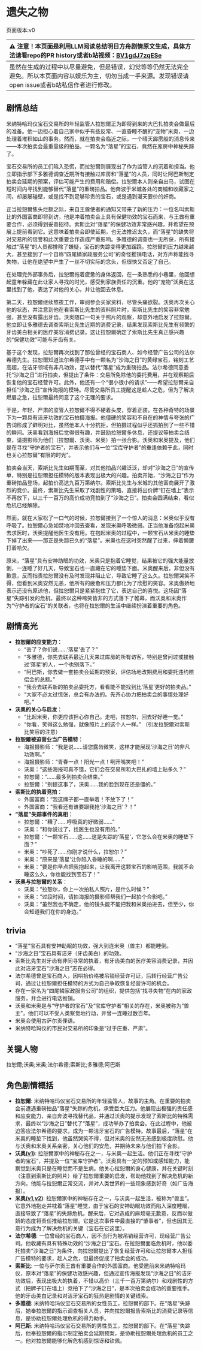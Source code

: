 # 遗失之物
页面版本:v0
 

| :warning: 注意！本页面是利用LLM阅读总结明日方舟剧情原文生成，具体方法请看repo的PR history或者b站视频：[BV1gdJ7zqESe](https://www.bilibili.com/video/BV1gdJ7zqESe/)         |
|:----------------------------|
| 虽然在生成的过程中以尽量避免，但是错误，幻觉等等仍然无法完全避免。所以本页面内容以娱乐为主，切勿当成一手来源。发现错误请open issue或者b站私信作者进行修改。|



## 剧情总结
米纳特哈玛仪宝石交易所的年轻监管人拉恕爾正为即将到来的大巴扎拍卖会做最后的准备。他一边担心着自己家中似乎有些反常、一直昏睡不醒的“宠物”米奥，一边处理着堆积如山的事务。然而，就在拍卖会临近之际，一个晴天霹雳般的消息传来——本次拍卖会最重量级的拍品，一颗名为“落星”的宝石，竟然在库房中神秘失踪了。

宝石交易所的员工们陷入恐慌，而拉恕爾则展现出了作为监管人的沉着和担当。他立即指示部下多雅德调查近期所有接触过库房和“落星”的人员，同时让阿巴斯制定拍卖会延期的预案，评估可能产生的费用和赔偿。拉恕爾本人则亲自出马，试图在短时间内寻找到能够替代“落星”的重磅拍品。他奔波于米城各处的商铺和收藏家之间，却屡屡碰壁，或是找不到足够珍贵的宝石，或是遇到漫天要价的奸商。

正当拉恕爾焦头烂额之际，来自王酋使者的通知又带来了新的压力：一位名叫索斯比的外国富商即将到访，他是冲着拍卖会上具有保健功效的宝石而来，与王酋有重要合作，必须得到妥善招待。索斯比对“落星”的保健功效非常感兴趣，并希望在预展上提前看到它。这意味着拍卖会即使延期，也无法推迟太久，而“落星”的缺失将对交易所的信誉和此次重要合作造成严重影响。多雅德的调查也一无所获，所有接触过“落星”的人员都排除了嫌疑，宝石的失踪变得更加蹊跷。拉恕爾的压力越来越大，甚至接到了一个自称“四尾鳞家政服务公司”的奇怪推销电话，对方声称能找寻失物，让他在绝望中产生了一丝不切实际的念头，但很快又否定了自己。

在处理完外部事务后，拉恕爾拖着疲惫的身体返回，在一条熟悉的小巷里，他回想起童年躲藏在此让家人寻找的时光，感受到家族责任的沉重。他的“宠物”沃奥在这里找到了他，表达了对他的关心，并让他回去休息。

第二天，拉恕爾继续熬夜工作，审阅参会买家资料，尽管头痛欲裂。沃奥再次关心他的状态，并注意到他在看索斯比先生的资料照片时，索斯比先生的笑容非常勉强，甚至没有露出牙齿。沃奥随口一句关于照片的观察，却意外地启发了拉恕爾。他立即让多雅德去调查索斯比先生近期的消费记录，结果发现索斯比先生有频繁的牙齿美白相关的医疗美容消费记录。这让拉恕爾确定了索斯比先生真正感兴趣的“保健功效”可能与牙齿有关。

基于这个发现，拉恕爾再次找到了那位曾经的宝石商人、如今经营广告公司的法尔希德先生。拉恕爾知道法尔希德手中有一颗名为“沙海之日”的黄绿宝石，铭刻工艺高超，在洁牙领域有非凡功效，足以替代“落星”成为重磅拍品。法尔希德同意委托“沙海之日”进行拍卖，但提出了条件：交易所免除他的委托费用，并在观察期后恢复他的宝石经营许可。此外，他还有一个“很小很小的请求”——希望拉恕爾亲自担任“沙海之日”宣传海报的模特。尽管交易所员工提醒这是趁人之危，但为了解决燃眉之急，拉恕爾最终同意了这个无理的要求。

于是，年轻、严肃的监管人拉恕爾不得不硬着头皮，穿着正装，在各种奇特的场景下为一颗具有洁牙功效的宝石拍摄海报。他僵硬的笑容和不自在的神情与夸张的广告词形成了鲜明对比，虽然他本人十分抗拒，但拍摄过程似乎还抓拍到了一些不错的瞬间。沃奥看到海报后觉得很有趣，并鼓励拉恕爾多休息，还提议等拍卖会结束，请摄影师为他们（拉恕爾、沃奥、米奥）拍一张合影。沃奥和米奥提及，他们是在寻找“守护者的宝石”，并表示他们与一位“宝库守护者”的重逢依赖于此，同时也关心拉恕爾“有限的时光”。

拍卖会当天，索斯比先生如期而至，对其他拍品兴趣泛泛，却对“沙海之日”的宣传单，特别是拉恕爾担任模特的版本表现出极大的兴趣。拍卖开始，“沙海之日”作为重磅拍品登场，起拍价高达九百万第纳尔。索斯比先生与米城的其他富商展开了激烈的竞价。最终，索斯比先生采取了戏剧性的策略，直接将出价牌“钉在墙上”表示不再放下，以三千一百万的高价成功竞拍到了“沙海之日”。拍卖会圆满结束，看似危机已经解除。

然而，就在大家松了一口气的时候，拉恕爾接到了一个惊人的消息：米奥似乎没有呼吸了。拉恕爾心急如焚地冲回去查看，发现米奥呼吸微弱。正当他准备抱起米奥去求医时，沃奥提醒他医生没有用。在抱起米奥的过程中，一颗宝石从米奥的睡垫下掉了出来——那正是失踪已久的“落星”。米奥也在这时突然醒了过来，伸着懒腰打着哈欠。

原来，“落星”具有安神助眠的功效，米奥只是抱着它睡觉，结果被它的强大能量放倒，一连睡了好几天，导致宝石也一直藏在它的睡垫下面。米奥醒来后，非但没有歉意，反而指责拉恕爾没有及时发现并阻止它，导致它睡了这么久。拉恕爾哭笑不得，但看到米奥安然无恙，他所有的疲惫和压力都化为了欣慰的笑容。米奥傲娇地表示还没有原谅他，但拉恕爾只是紧紧抱住了它，表达自己的喜悦。这场因“落星”失踪引发的危机，最终以这种啼笑皆非的方式落下了帷幕，而沃奥和米奥作为“守护者的宝石”的关联者，也将在拉恕爾的生活中继续扮演着重要的角色。
## 剧情高光
*   **拉恕爾的应变能力**：
    *   “丢了？你们说......‘落星’丢了？”
    *   “多雅德，你先去联系最近几天来过库房的所有访客，特别是曾问过或接触过‘落星’的人，一个也别落下。”
    *   “阿巴斯，你去做一套拍卖会延期的预案，评估场地改期费用和委托违约赔偿金的总额。”
    *   “我会去联系新的拍卖品委托方，看看能不能找到比‘落星’更好的拍卖品。”
    *   “大家不必太过慌张，总会有办法的。先齐心协力把拍卖会的事情处理好吧。”
*   **沃奥的关心与启发**：
    *   “比起米奥，你更应该担心你自己。走吧，拉恕尔，回去好好睡一觉。”
    *   “你看，笑得这么勉强，就像照片上的这个人一样。” （引发拉恕爾对索斯比笑容的注意）
*   **拉恕爾被迫营业当广告模特**：
    *   海报摄影师：“我是说......请您露齿微笑，这样才能展现‘沙海之日’的非凡功效啊。”
    *   海报摄影师：“青春一点！阳光一点！咧开嘴笑吧！”
    *   沃奥：“这些海报可真不错，它们会在交易所和大巴扎的墙上贴多久？”
    *   拉恕爾：“......最多到拍卖会结束。”
    *   拉恕爾：“别提这事了，沃奥......我的脸到现在还是僵的。”
*   **索斯比的执着竞拍**：
    *   外国富商：“我这牌子都一直举着！不放下了！”
    *   外国富商：“我看还有谁要跟我抢‘沙海之日’？！”
*   **“落星”失踪事件的真相**：
    *   拉恕爾：“糟了......呼吸真的好微弱......”
    *   沃奥：“和你说过了，找医生也没有用的。”
    *   拉恕爾：“一颗宝石......这......这是失踪的‘落星’，它怎么会在米奥的睡垫下面？”
    *   米奥：“吵死了......你刚才说什么，拉恕尔？”
    *   米奥：“原来是‘落星’让你陷入昏睡的啊......”
    *   米奥：“要是你早点把我抱起来，让我离开这颗宝石的影响范围，我就不会睡这么久，你也能找到宝石了！”
*   **沃奥与拉恕爾的关系**：
    *   沃奥：“拉恕尔，你上一次拍私人照片，是什么时候？”
    *   沃奥：“过段时间，请拍海报的摄影师帮我们一起拍个合影吧。”
    *   沃奥：“虽然我也不确定，他的镜头能不能把我和米奥拍进去，但至少，你会知道我们在你的身边。”
## trivia
*   “落星”宝石具有安神助眠的功效，强大到连米奥（兽主）都能睡倒。
*   “沙海之日”宝石具有洁牙（牙齿美白）的功效。
*   索斯比先生对牙齿有非同寻常的执着，有牙齿美白的医疗美容消费记录，并因此对洁牙宝石“沙海之日”志在必得。
*   法尔希德曾是宝石商人，因哄抬价格被吊销经营许可证，后转行经营广告公司，通过让拉恕爾担任模特的方式为自己争取恢复经营许可的机会。
*   存在一家名为“四尾鳞家政服务公司”的组织，提供包括“找寻失物”在内的家政服务，并会进行电话推销。
*   沃奥和米奥是与“守护者的宝石”及“宝库守护者”相关的存在，米奥被称为“兽主”，他们可以不受人类察觉地行动，并曾一连睡过数百年。
*   米奥会使用古萨尔贡俚语。
*   米纳特哈玛仪的市民对交易所的印象是“过于庄重、严肃”。
## 关键人物
拉恕爾;沃奥;米奥;法尔希德;索斯比;多雅德;阿巴斯
## 角色剧情概括
-   **拉恕爾**: 米纳特哈玛仪宝石交易所的年轻监管人，故事的主角。在重要的拍卖会前遭遇重磅拍品“落星”失踪的危机，承受巨大压力。他展现出极强的责任感和应变能力，亲自奔波寻找替代品，并通过沃奥的提示发现了索斯比的特殊需求，最终以“沙海之日”替代了“落星”，成功举办了拍卖会。在此过程中，他被迫答应法尔希德的要求，成为一颗洁牙宝石的广告模特。故事最后，“落星”在米奥的睡垫下找到，他虽然哭笑不得，但对米奥的安然无恙感到极度欣慰。他与沃奥和米奥关系亲密，关心他们的安危，并期待未来与他们拍下合影。
-   **沃奥([v1](../chars/extended_char_wo_ao.md))**: 拉恕爾家中的神秘存在之一，与米奥一起生活。他们正在寻找“守护者的宝石”，并提及一位“宝库守护者”。沃奥具有一定的预知或感知能力，能察觉到米奥只是在睡觉而不是生病。他关心拉恕爾的身心健康，并在关键时刻（注意到索斯比的照片）给了拉恕爾重要的启发，帮助他找到了解决危机的新方向。他能与拉恕爾正常交流，并对人类世界的一些现象感到好奇（如广告海报）。
-   **米奥([v1](../chars/extended_char_mi_ao.md),[v2](../char_v3/extended_char_mi_ao.md))**: 拉恕爾家中的神秘存在之一，与沃奥一起生活，被称为“兽主”。它意外地抱走并枕着“落星”睡觉，由于宝石的安神助眠功效而陷入深度睡眠，直接导致了“落星”的失踪危机。醒来后，它对造成的麻烦毫无歉意，反而以傲娇的态度将责任推给拉恕爾。它是这次事件中最直接的“肇事者”，但也因其无意行为成为了解决危机的关键（宝石在它这里）。
-   **法尔希德**: 一位曾经的宝石商人，因不当行为被吊销经营许可，现经营广告公司。他收藏有具有特殊功效的“沙海之日”宝石。在拉恕爾面临危机时，他以委托拍卖“沙海之日”为条件，向拉恕爾提出了恢复经营许可和让拉恕爾本人担任广告模特的要求，趁人之危，但最终促成了拍卖会的成功。
-   **索斯比**: 一位与萨尔贡王酋有重要合作的外国富商。他受邀前来米纳特哈玛仪，原本对“落星”的保健功效感兴趣，但通过宣传海报发现“沙海之日”的洁牙功效后，表现出极大的执着，不惜以高价（三千一百万第纳尔）和戏剧性的方式（把牌子钉在墙上）竞拍下了“沙海之日”，是本次拍卖会成功的重要推手。他的牙齿美白记录和对洁牙宝石的狂热是剧情的关键线索。
-   **多雅德**: 米纳特哈玛仪宝石交易所的女性员工，拉恕爾的部下。在“落星”失踪后，她奉拉恕爾的指示调查相关人员，并向拉恕爾报告索斯比的消费记录等信息，是协助拉恕爾处理危机的得力助手。
-   **阿巴斯**: 米纳特哈玛仪宝石交易所的男性员工，拉恕爾的部下。在“落星”失踪后，他奉拉恕爾的指示制定拍卖会延期预案，是协助拉恕爾处理危机的员工之一。他对拉恕爾能够化解危机感到惊讶和钦佩。